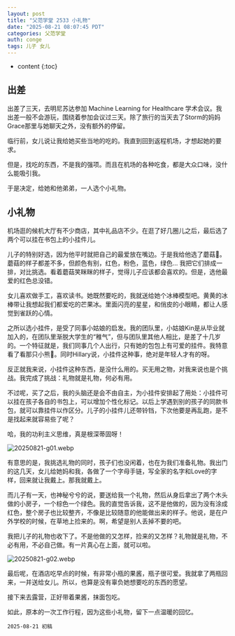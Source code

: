 ```yaml
---
layout: post
title: "父范学堂 2533 小礼物"
date: "2025-08-21 08:07:45 PDT"
categories: 父范学堂
auth: conge
tags: 儿子 女儿
---
```

* content
{:toc}

## 出差

出差了三天，去明尼苏达参加 Machine Learning for Healthcare 学术会议。我出差一般不会游玩，围绕着参加会议过三天。除了旅行的当天去了Storm的妈妈Grace那里与她聊天之外，没有额外的停留。

临行前，女儿说让我给她买些当地的吃的。我直到回到返程机场，才想起她的要求。

但是，找吃的东西，不是我的强项。而且在机场的各种吃食，都是大众口味，没什么能吸引我。

于是决定，给她和他弟弟，一人选个小礼物。





## 小礼物

机场逛的候机大厅有不少商店，其中礼品店不少。在逛了好几圈儿之后，最后选了两个可以挂在书包上的小挂件儿。

儿子的特别好选，因为他平时就把自己的最爱放在嘴边。于是我给他选了蘑菇🍄。蘑菇的样子都差不多，但颜色有别，红色，粉色，蓝色，绿色... 我把它们排成一排，对比挑选。看着蘑菇笑眯眯的样子，觉得儿子应该都会喜欢的。但是，选他最爱的红色总没错。

女儿喜欢做手工，喜欢读书。她既然要吃的，我就送给她个冰棒模型吧。黄黄的冰棒带让我想起我们都爱吃的芒果冰。里面闪亮的星星，和俏皮的小眼睛，都让人感觉到雀跃的心情。

之所以选小挂件，是受了同事小姑娘的启发。我的团队里，小姑娘Kin是从毕业就加入的，在团队里渐脱大学生的“稚气”，但与团队里其他人相比，是差了十几岁的。一个特征就是，我们同事几个人出行，只有她的包包上有可爱的挂件。我特意看了看那只小熊🐻。同时Hillary说，小挂件这种事，绝对是年轻人才有的呀。

反正就我来说，小挂件这种东西，是没什么用的。买无用之物，对我来说也是个挑战。我完成了挑战：礼物就是礼物，何必有用。

不过呢，买了之后，我的头脑还是会不由自主，为小挂件安排起了用处：小挂件可以挂在孩子各自的书包上，可以增加个性化标记。以后上学遇到别的孩子的同款书包，就可以靠挂件以作区分。儿子的小挂件儿还带铃铛，下次他要是再乱跑，是不是找起来就容易些了呢？

哈，我的功利主义思维，真是根深蒂固呀！

![20250821-g01.webp](https://s2.loli.net/2025/08/21/Wbe7h5VOFa3zug8.webp)

有意思的是，我挑选礼物的同时，孩子们也没闲着，也在为我们准备礼物。我出门的这几天，女儿给她妈和我，各做了一个字母手链，写全家的名字和Love的字样，回来就让我戴上。那我就戴上。

而儿子有一天，也神秘兮兮的说，要送给我一个礼物，然后从身后拿出了两个木头做的小房子，一个棕色一个绿色。我的直觉告诉我，这不是他做的，因为没有涂成红色，整个房子也比较整齐，不像是比较随意的他能做出来的样子。他说，是在户外学校的时候，在草地上捡来的。啊，希望是别人丢掉不要的吧。

我把儿子的礼物也收下了。不是他做的又怎样，捡来的又怎样？礼物就是礼物，不必有用，不必自己做。有一片真心在上面，就可以啦。

![20250821-g02.webp](https://s2.loli.net/2025/08/21/lTNanyWVSGQ4hpK.webp)

最后呢，在酒店吃早点的时候，有非常小瓶的果酱，瓶子很可爱。我就拿了两瓶回来，一并送给女儿。所以，也算是没有辜负她想要吃的东西的愿望。

接下来去露营，正好带着果酱，抹面包吃。

如此，原本的一次工作行程，因为这些小礼物，留下一点温暖的回忆。

```
2025-08-21 初稿
```
